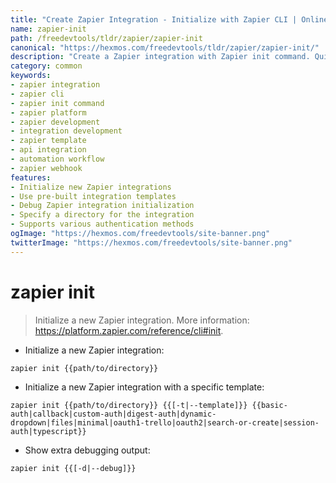 ```yaml
---
title: "Create Zapier Integration - Initialize with Zapier CLI | Online Free DevTools by Hexmos"
name: zapier-init
path: /freedevtools/tldr/zapier/zapier-init
canonical: "https://hexmos.com/freedevtools/tldr/zapier/zapier-init/"
description: "Create a Zapier integration with Zapier init command. Quickly bootstrap new integrations using templates for authentication and data handling. Free online tool, no registration required."
category: common
keywords:
- zapier integration
- zapier cli
- zapier init command
- zapier platform
- zapier development
- integration development
- zapier template
- api integration
- automation workflow
- zapier webhook
features:
- Initialize new Zapier integrations
- Use pre-built integration templates
- Debug Zapier integration initialization
- Specify a directory for the integration
- Supports various authentication methods
ogImage: "https://hexmos.com/freedevtools/site-banner.png"
twitterImage: "https://hexmos.com/freedevtools/site-banner.png"
---
```


# zapier init

> Initialize a new Zapier integration.
> More information: <https://platform.zapier.com/reference/cli#init>.

- Initialize a new Zapier integration:

`zapier init {{path/to/directory}}`

- Initialize a new Zapier integration with a specific template:

`zapier init {{path/to/directory}} {{[-t|--template]}} {{basic-auth|callback|custom-auth|digest-auth|dynamic-dropdown|files|minimal|oauth1-trello|oauth2|search-or-create|session-auth|typescript}}`

- Show extra debugging output:

`zapier init {{[-d|--debug]}}`
